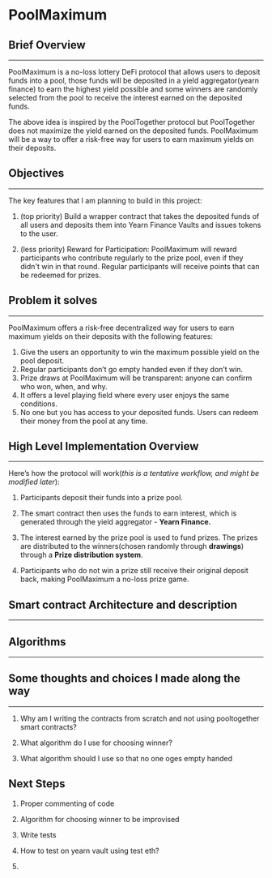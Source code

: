 # PoolMaximum

## Brief Overview

---

PoolMaximum is a no-loss lottery DeFi protocol that allows users to deposit funds into a pool, those funds will be deposited in a yield aggregator(yearn finance) to earn the highest yield possible and some winners are randomly selected from the pool to receive the interest earned on the deposited funds. 

The above idea is inspired by the PoolTogether protocol but PoolTogether does not maximize the yield earned on the deposited funds. PoolMaximum will be a way to offer a risk-free way for users to earn maximum yields on their deposits.

## Objectives

---

The key features that I am planning to build in this project:

1. (top priority) Build a wrapper contract that takes the deposited funds of all users and deposits them into Yearn Finance Vaults and issues tokens to the user.

2. (less priority) Reward for Participation: PoolMaximum will reward participants who contribute regularly to the prize pool, even if they didn't win in that round. Regular participants will receive points that can be redeemed for prizes.

## Problem it solves

---

PoolMaximum offers a risk-free decentralized way for users to earn maximum yields on their deposits with the following features:

1. Give the users an opportunity to win the maximum possible yield on the pool deposit.
2. Regular participants don’t go empty handed even if they don’t win.
3. Prize draws at PoolMaximum will be transparent: anyone can confirm who won, when, and why.
4. It offers a level playing field where every user enjoys the same conditions.
5. No one but you has access to your deposited funds. Users can redeem their money from the pool at any time.

## High Level Implementation Overview

---

Here’s how the protocol will work(*this is a tentative workflow, and might be modified later*):

1. Participants deposit their funds into a prize pool. 

2. The smart contract then uses the funds to earn interest, which is generated through the yield aggregator - **Yearn Finance.**

3. The interest earned by the prize pool is used to fund prizes. The prizes are distributed to the winners(chosen randomly through **drawings**) through a **Prize distribution system**.

4. Participants who do not win a prize still receive their original deposit back, making PoolMaximum a no-loss prize game.

## Smart contract Architecture and description

---

## Algorithms

---

## Some thoughts and choices I made along the way

---

1. Why am I writing the contracts from scratch and not using pooltogether smart contracts?

2. What algorithm do I use for choosing winner?

3. What algorithm should I use so that no one oges empty handed

## Next Steps

1. Proper commenting of code

2. Algorithm for choosing winner to be improvised

3. Write tests

4. How to test on yearn vault using test eth?

5. 

